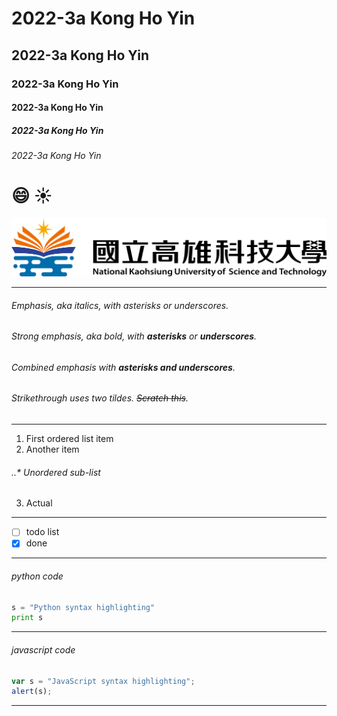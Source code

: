# 2022-3a Kong Ho Yin
## 2022-3a Kong Ho Yin
### 2022-3a Kong Ho Yin
#### 2022-3a Kong Ho Yin
##### 2022-3a Kong Ho Yin
###### 2022-3a Kong Ho Yin

# 😄 ☀️ 

![nkust](nkust.png "nkust")

---

###### Emphasis, aka *italics*, with *asterisks* or *underscores*.
###### Strong emphasis, aka bold, with **asterisks** or **underscores**.
###### Combined emphasis with **asterisks and underscores**.
###### Strikethrough uses two tildes. ~~Scratch this~~.

---
1. First ordered list item
2. Another item
  ###### ..* Unordered sub-list
3. Actual 

---
- [ ] todo list
- [x] done 

---
###### python code
```python
s = "Python syntax highlighting"
print s
```

---
###### javascript code
```javascript
var s = "JavaScript syntax highlighting";
alert(s);
```
---
